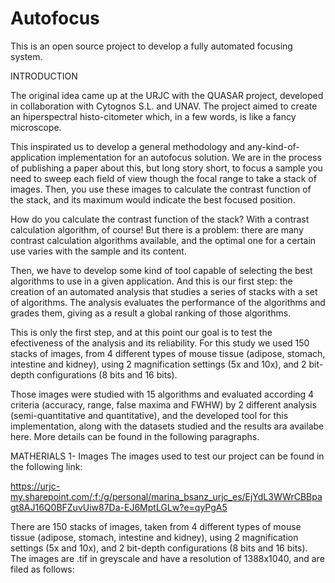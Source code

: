 # Autofocus

This is an open source project to develop a fully automated focusing system.

INTRODUCTION

The original idea came up at the URJC with the QUASAR project, developed in collaboration with Cytognos S.L. and UNAV. The project aimed to create an hiperspectral histo-citometer which, in a few words, is like a fancy microscope.

This inspirated us to develop a general methodology and any-kind-of-application implementation for an autofocus solution. We are in the process of publishing a paper about this, but long story short, to focus a sample you need to sweep each field of view though the focal range to take a stack of images. Then, you use these images to calculate the contrast function of the stack, and its maximum would indicate the best focused position.

How do you calculate the contrast function of the stack? With a contrast calculation algorithm, of course! But there is a problem: there are many contrast calculation algorithms available, and the optimal one for a certain use varies with the sample and its content.

Then, we have to develop some kind of tool capable of selecting the best algorithms to use in a given application. And this is our first step: the creation of an automated analysis that studies a series of stacks with a set of algorithms. The analysis evaluates the performance of the algorithms and grades them, giving as a result a global ranking of those algorithms.

This is only the first step, and at this point our goal is to test the efectiveness of the analysis and its reliability. For this study we used 150 stacks of images, from 4 different types of mouse tissue (adipose, stomach, intestine and kidney), using 2 magnification settings (5x and 10x), and 2 bit-depth configurations (8 bits and 16 bits).

Those images were studied with 15 algorithms and evaluated according 4 criteria (accuracy, range, false maxima and FWHW) by 2 different analysis (semi-quantitative and quantitative), and the developed tool for this implementation, along with the datasets studied and the results ara availabe here. More details can be found in the following paragraphs.


MATHERIALS
1- Images
  The images used to test our project can be found in the following link:
  
  https://urjc-my.sharepoint.com/:f:/g/personal/marina_bsanz_urjc_es/EjYdL3WWrCBBpagt8AJ16Q0BFZuvUiw87Da-EJ6MptLGLw?e=qyPgA5
  
  There are 150 stacks of images, taken from 4 different types of mouse tissue (adipose, stomach, intestine and kidney), using 2 magnification settings (5x and 10x), and 2 bit-depth configurations (8 bits and 16 bits). The images are .tif in greyscale and have a resolution of 1388x1040, and are filed as follows:
  
  
